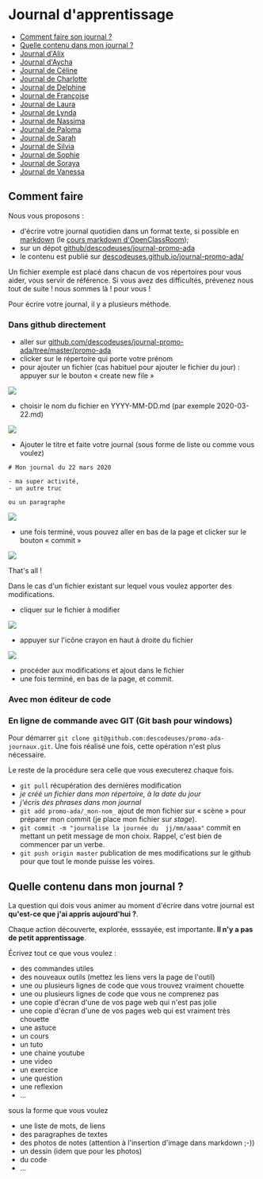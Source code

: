 # Journal d'apprentissage

- [Comment faire son journal ?](#comment-faire)
- [Quelle contenu dans mon journal ?](#quelle-contenu-dans-mon-journal)
- [Journal d'Alix](Alix/)
- [Journal d'Aycha](Aycha/)
- [Journal de Céline](Celine/)
- [Journal de Charlotte](Charlotte/)
- [Journal de Delphine](Delphine/)
- [Journal de Françoise](Francoise/)
- [Journal de Laura](Laura/)
- [Journal de Lynda](Lynda/)
- [Journal de Nassima](Nassima/)
- [Journal de Paloma](Paloma/)
- [Journal de Sarah](Sarah/)
- [Journal de Silvia](Silvia/)
- [Journal de Sophie](Sophie/)
- [Journal de Soraya](Soraya/)
- [Journal de Vanessa](Vanessa/)

## Comment faire

Nous vous proposons :
- d'écrire votre journal quotidien dans un format texte, si possible en [markdown](https://fr.wikipedia.org/wiki/Markdown) (le [cours markdown d'OpenClassRoom](https://openclassrooms.com/fr/courses/1304236-redigez-en-markdown));
- sur un dépot [github/descodeuses/journal-promo-ada](https://github.com/descodeuses/journal-promo-ada)
- le contenu est publié sur [descodeuses.github.io/journal-promo-ada/](https://descodeuses.github.io/journal-promo-ada/)

Un fichier exemple est placé dans chacun de vos répertoires pour vous aider, vous servir de référence.
Si vous avez des difficultés, prévenez nous tout de suite ! nous sommes là ! pour vous !

Pour écrire votre journal, il y a plusieurs méthode.

### Dans github directement

- aller sur [github.com/descodeuses/journal-promo-ada/tree/master/promo-ada](https://github.com/descodeuses/journal-promo-ada/tree/master/promo-ada)
- clicker sur le répertoire qui porte votre prénom
- pour ajouter un fichier (cas habituel pour ajouter le fichier du jour) : appuyer sur le bouton « create new file »

![](screen-00-create-new-file.png)

- choisir le nom du fichier en YYYY-MM-DD.md (par exemple 2020-03-22.md)

![](screen-01-nom-du-fichier.png)

- Ajouter le titre et faite votre journal (sous forme de liste ou comme vous voulez)

```
# Mon journal du 22 mars 2020

- ma super activité,
- un autre truc

ou un paragraphe
```

![](screen-03-contenu.png)


- une fois terminé, vous pouvez aller en bas de la page et clicker sur le bouton « commit »

![](screen-04-commit.png)

That's all !

Dans le cas d'un fichier existant sur lequel vous voulez apporter des modifications.

- cliquer sur le fichier à modifier

![](screen-05-selection-fichier.png)

- appuyer sur l'icône crayon en haut à droite du fichier

![](screen-06-edition-fichier.png)

- procéder aux modifications et ajout dans le fichier
- une fois terminé, en bas de la page, et commit.

### Avec mon éditeur de code

### En ligne de commande avec GIT (Git bash pour windows)

Pour démarrer `git clone git@github.com:descodeuses/promo-ada-journaux.git`. Une fois réalisé une fois, cette opération n'est plus nécessaire.

Le reste de la procédure sera celle que vous executerez chaque fois.

- `git pull` récupération des dernières modification
- _je créé un fichier dans mon répertoire, à la date du jour_
- _j'écris des phrases dans mon journal_
- `git add promo-ada/_mon-nom_` ajout de mon fichier sur « scène » pour préparer mon commit (je place mon fichier sur _stage_).
- `git commit -m "journalise la journée du  jj/mm/aaaa"` commit en mettant un petit message de mon choix. Rappel, c'est bien de commencer par un verbe.
- `git push origin master` publication de mes modifications sur le github pour que tout le monde puisse les voires.



## Quelle contenu dans mon journal ?

La question qui dois vous animer au moment d'écrire dans votre journal est **qu'est-ce que j'ai appris aujourd'hui ?**.

Chaque action découverte, explorée, esssayée, est importante. **Il n'y a pas de petit apprentissage**.

Écrivez tout ce que vous voulez :

- des commandes utiles
- des nouveaux outils  (mettez les liens vers la page de l'outil)
- une ou plusieurs lignes de code que vous trouvez vraiment chouette
- une ou plusieurs lignes de code que vous ne comprenez pas
- une copie d'écran d'une de vos page web qui n'est pas jolie
- une copie d'écran d'une de vos pages web qui est vraiment très chouette
- une astuce
- un cours
- un tuto
- une chaine youtube
- une video
- un exercice
- une question
- une reflexion
- ...

sous la forme que vous voulez

- une liste de mots, de liens
- des paragraphes de textes
- des photos de notes (attention à l'insertion d'image dans markdown ;-))
- un dessin (idem que pour les photos)
- du code
- ...

